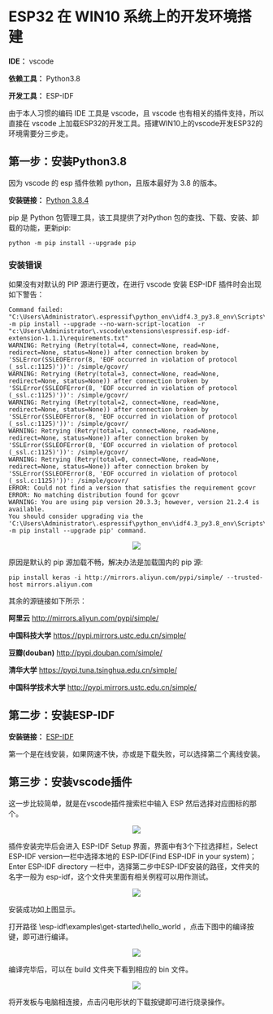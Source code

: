 # ESP32 在 WIN10 系统上的开发环境搭建 

**IDE：** vscode

**依赖工具：** Python3.8

**开发工具：** ESP-IDF

由于本人习惯的编码 IDE 工具是 vscode，且 vscode 也有相关的插件支持，所以直接在 vscode 上加载ESP32的开发工具。搭建WIN10上的vscode开发ESP32的环境需要分三步走。

## 第一步：安装Python3.8

因为 vscode 的 esp 插件依赖 python，且版本最好为 3.8 的版本。

**安装链接：** <a href = "https://www.python.org/downloads/release/python-384/">Python 3.8.4</a>

pip 是 Python 包管理工具，该工具提供了对Python 包的查找、下载、安装、卸载的功能，更新pip:

```
python -m pip install --upgrade pip
```

### 安装错误

如果没有对默认的 PIP 源进行更改，在进行 vscode 安装 ESP-IDF 插件时会出现如下警告：

```
Command failed: "C:\Users\Administrator\.espressif\python_env\idf4.3_py3.8_env\Scripts\python.exe" -m pip install --upgrade --no-warn-script-location  -r "c:\Users\Administrator\.vscode\extensions\espressif.esp-idf-extension-1.1.1\requirements.txt"
WARNING: Retrying (Retry(total=4, connect=None, read=None, redirect=None, status=None)) after connection broken by 'SSLError(SSLEOFError(8, 'EOF occurred in violation of protocol (_ssl.c:1125)'))': /simple/gcovr/
WARNING: Retrying (Retry(total=3, connect=None, read=None, redirect=None, status=None)) after connection broken by 'SSLError(SSLEOFError(8, 'EOF occurred in violation of protocol (_ssl.c:1125)'))': /simple/gcovr/
WARNING: Retrying (Retry(total=2, connect=None, read=None, redirect=None, status=None)) after connection broken by 'SSLError(SSLEOFError(8, 'EOF occurred in violation of protocol (_ssl.c:1125)'))': /simple/gcovr/
WARNING: Retrying (Retry(total=1, connect=None, read=None, redirect=None, status=None)) after connection broken by 'SSLError(SSLEOFError(8, 'EOF occurred in violation of protocol (_ssl.c:1125)'))': /simple/gcovr/
WARNING: Retrying (Retry(total=0, connect=None, read=None, redirect=None, status=None)) after connection broken by 'SSLError(SSLEOFError(8, 'EOF occurred in violation of protocol (_ssl.c:1125)'))': /simple/gcovr/
ERROR: Could not find a version that satisfies the requirement gcovr
ERROR: No matching distribution found for gcovr
WARNING: You are using pip version 20.3.3; however, version 21.2.4 is available.
You should consider upgrading via the 'C:\Users\Administrator\.espressif\python_env\idf4.3_py3.8_env\Scripts\python.exe -m pip install --upgrade pip' command.
```

<div align="center"><img src="https://github.com/laneston/Pictures/blob/master/Post-ESP_Enviroment/ESP-IDF_warning.jpg"></div>

原因是默认的 pip 源加载不畅，解决办法是加载国内的 pip 源:

```
pip install keras -i http://mirrors.aliyun.com/pypi/simple/ --trusted-host mirrors.aliyun.com
```

其余的源链接如下所示：

**阿里云** http://mirrors.aliyun.com/pypi/simple/

**中国科技大学** https://pypi.mirrors.ustc.edu.cn/simple/

**豆瓣(douban)** http://pypi.douban.com/simple/

**清华大学** https://pypi.tuna.tsinghua.edu.cn/simple/

**中国科学技术大学** http://pypi.mirrors.ustc.edu.cn/simple/

## 第二步：安装ESP-IDF

**安装链接：** <a href = "https://dl.espressif.com/dl/esp-idf/">ESP-IDF</a>

第一个是在线安装，如果网速不快，亦或是下载失败，可以选择第二个离线安装。

## 第三步：安装vscode插件

这一步比较简单，就是在vscode插件搜索栏中输入 ESP 然后选择对应图标的那个。

<div align="center"><img src="https://github.com/laneston/Pictures/blob/master/Post-ESP_Enviroment/ESP-VScode-plug-in.jpg"></div>

插件安装完毕后会进入 ESP-IDF Setup 界面，界面中有3个下拉选择栏，Select ESP-IDF version一栏中选择本地的 ESP-IDF(Find ESP-IDF in your system)；Enter ESP-IDF directory 一栏中，选择第二步中ESP-IDF安装的路径，文件夹的名字一般为 esp-idf，这个文件夹里面有相关例程可以用作测试。

<div align="center"><img src="https://github.com/laneston/Pictures/blob/master/Post-ESP_Enviroment/esp-installed.jpg"></div>

安装成功如上图显示。

打开路径 \esp-idf\examples\get-started\hello_world ，点击下图中的编译按键，即可进行编译。

<div align="center"><img src="https://github.com/laneston/Pictures/blob/master/Post-ESP_Enviroment/ESP-compile.jpg"></div>

编译完毕后，可以在 build 文件夹下看到相应的 bin 文件。

<div align="center"><img src="https://github.com/laneston/Pictures/blob/master/Post-ESP_Enviroment/ESP-Bin.jpg"></div>

将开发板与电脑相连接，点击闪电形状的下载按键即可进行烧录操作。

